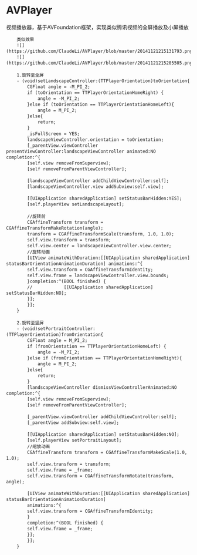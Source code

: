 # AVPlayer
视频播放器，基于AVFoundation框架，实现类似腾讯视频的全屏播放及小屏播放 

        类似效果
        ![](https://github.com/ClaudeLi/AVPlayer/blob/master/20141121215131793.png)
        ![](https://github.com/ClaudeLi/AVPlayer/blob/master/20141121215205505.png)

        1.旋转至全屏
        - (void)setLandscapeController:(TTPlayerOrientation)toOrientation{
            CGFloat angle = -M_PI_2;
            if (toOrientation == TTPlayerOrientationHomeRight) {
                angle = -M_PI_2;
            }else if (toOrientation == TTPlayerOrientationHomeLeft){
                angle = M_PI_2;
            }else{
                return;
            }
            _isFullScreen = YES;
            landscapeViewController.orientation = toOrientation;
            [_parentView.viewController presentViewController:landscapeViewController animated:NO completion:^{
            [self.view removeFromSuperview];
            [self removeFromParentViewController];

            [landscapeViewController addChildViewController:self];
            [landscapeViewController.view addSubview:self.view];

            [[UIApplication sharedApplication] setStatusBarHidden:YES];
            [self.playerView setLandscapeLayout];

            //旋转前
            CGAffineTransform transform = CGAffineTransformMakeRotation(angle);
            transform = CGAffineTransformScale(transform, 1.0, 1.0);
            self.view.transform = transform;
            self.view.center = landscapeViewController.view.center;
            //旋转动画
            [UIView animateWithDuration:[[UIApplication sharedApplication] statusBarOrientationAnimationDuration] animations:^{
            self.view.transform = CGAffineTransformIdentity;
            self.view.frame = landscapeViewController.view.bounds;
            }completion:^(BOOL finished) {
            //            [[UIApplication sharedApplication] setStatusBarHidden:NO];
            }];
            }];
        }
        
        2.旋转至竖屏
        - (void)setPortraitController:(TTPlayerOrientation)fromOrientation{
            CGFloat angle = M_PI_2;
            if (fromOrientation == TTPlayerOrientationHomeLeft) {
                angle = -M_PI_2;
            }else if (fromOrientation == TTPlayerOrientationHomeRight){
                angle = M_PI_2;
            }else{
                return;
            }
            [landscapeViewController dismissViewControllerAnimated:NO completion:^{
            [self.view removeFromSuperview];
            [self removeFromParentViewController];

            [_parentView.viewController addChildViewController:self];
            [_parentView addSubview:self.view];

            [[UIApplication sharedApplication] setStatusBarHidden:NO];
            [self.playerView setPortraitLayout];
            //缩放动画
            CGAffineTransform transform = CGAffineTransformMakeScale(1.0, 1.0);
            self.view.transform = transform;
            self.view.frame = _frame;
            self.view.transform = CGAffineTransformRotate(transform, angle);

            [UIView animateWithDuration:[[UIApplication sharedApplication] statusBarOrientationAnimationDuration]
            animations:^{
            self.view.transform = CGAffineTransformIdentity;
            }
            completion:^(BOOL finished) {
            self.view.frame = _frame;
            }];
            }];
        }
        
